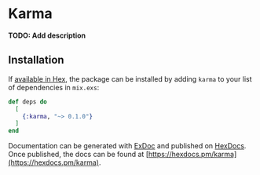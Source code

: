 # Karma

**TODO: Add description**

## Installation

If [available in Hex](https://hex.pm/docs/publish), the package can be installed
by adding `karma` to your list of dependencies in `mix.exs`:

```elixir
def deps do
  [
    {:karma, "~> 0.1.0"}
  ]
end
```

Documentation can be generated with [ExDoc](https://github.com/elixir-lang/ex_doc)
and published on [HexDocs](https://hexdocs.pm). Once published, the docs can
be found at [https://hexdocs.pm/karma](https://hexdocs.pm/karma).

